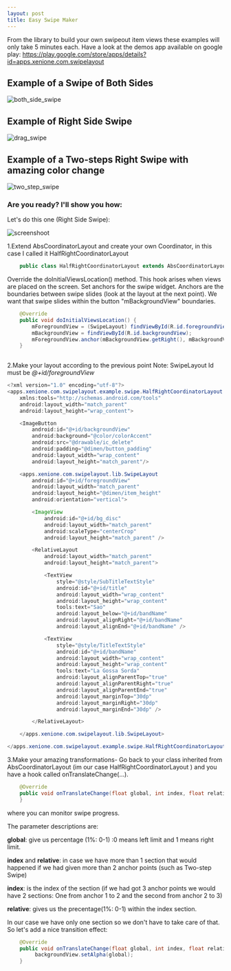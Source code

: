 ```yaml
---
layout: post
title: Easy Swipe Maker
---
```


From the library to build your own swipeout item views these examples will only take 5 minutes each. Have a look at the demos app available on google play:  <https://play.google.com/store/apps/details?id=apps.xenione.com.swipelayout>

## Example of a **Swipe of Both Sides**

![both_side_swipe](https://cloud.githubusercontent.com/assets/4138527/14615552/8428c3e2-05a6-11e6-8b85-4627a6c79d87.gif)

## Example of **Right Side Swipe**

![drag_swipe](https://cloud.githubusercontent.com/assets/4138527/14615553/8429c044-05a6-11e6-8d80-3d19d29e1a31.gif)

## Example of a **Two-steps Right Swipe** with amazing color change

![two_step_swipe](https://cloud.githubusercontent.com/assets/4138527/14615554/842ed408-05a6-11e6-8111-f11d91844031.gif)

### Are you ready? I'll show you how:

Let's do this one (Right Side Swipe):

![screenshoot](https://cloud.githubusercontent.com/assets/4138527/14615699/3c94e41a-05a7-11e6-8cca-4e97219d63b9.png)


1.Extend AbsCoordinatorLayout and create your own Coordinator, in this case I called it HalfRightCoordinatorLayout

```java 
    public class HalfRightCoordinatorLayout extends AbsCoordinatorLayout {
```

Override the doInitialViewsLocation() method. This hook arises when views are placed on the screen. Set anchors for the swipe widget.
Anchors are the boundaries between swipe slides (look at the layout at the next point). We want that swipe slides within the button "mBackgroundView" boundaries.

```java 
    @Override
    public void doInitialViewsLocation() {
        mForegroundView = (SwipeLayout) findViewById(R.id.foregroundView);
        mBackgroundView = findViewById(R.id.backgroundView);
        mForegroundView.anchor(mBackgroundView.getRight(), mBackgroundView.getLeft());
    }
    
```
2.Make your layout according to the previous point
Note: SwipeLayout Id must be *@+id/foregroundView*

```java
<?xml version="1.0" encoding="utf-8"?>
<apps.xenione.com.swipelayout.example.swipe.HalfRightCoordinatorLayout xmlns:android="http://schemas.android.com/apk/res/android"
    xmlns:tools="http://schemas.android.com/tools"
    android:layout_width="match_parent"
    android:layout_height="wrap_content">

    <ImageButton
        android:id="@+id/backgroundView"
        android:background="@color/colorAccent"
        android:src="@drawable/ic_delete"
        android:padding="@dimen/button_padding"
        android:layout_width="wrap_content"
        android:layout_height="match_parent"/>

    <apps.xenione.com.swipelayout.lib.SwipeLayout
        android:id="@+id/foregroundView"
        android:layout_width="match_parent"
        android:layout_height="@dimen/item_height"
        android:orientation="vertical">

        <ImageView
            android:id="@+id/bg_disc"
            android:layout_width="match_parent"
            android:scaleType="centerCrop"
            android:layout_height="match_parent" />

        <RelativeLayout
            android:layout_width="match_parent"
            android:layout_height="match_parent">

            <TextView
                style="@style/SubTitleTextStyle"
                android:id="@+id/title"
                android:layout_width="wrap_content"
                android:layout_height="wrap_content"
                tools:text="Sao"
                android:layout_below="@+id/bandName"
                android:layout_alignRight="@+id/bandName"
                android:layout_alignEnd="@+id/bandName" />

            <TextView
                style="@style/TitleTextStyle"
                android:id="@+id/bandName"
                android:layout_width="wrap_content"
                android:layout_height="wrap_content"
                tools:text="La Gossa Sorda"
                android:layout_alignParentTop="true"
                android:layout_alignParentRight="true"
                android:layout_alignParentEnd="true"
                android:layout_marginTop="30dp"
                android:layout_marginRight="30dp"
                android:layout_marginEnd="30dp" />

        </RelativeLayout>

    </apps.xenione.com.swipelayout.lib.SwipeLayout>

</apps.xenione.com.swipelayout.example.swipe.HalfRightCoordinatorLayout>;
```
3.Make your amazing transformations- Go back to your class inherited from AbsCoordinatorLayout (im our case HalfRightCoordinatorLayout ) and you have a hook called onTranslateChange(...).

```java 
    @Override
    public void onTranslateChange(float global, int index, float relative) {
    }
```

where you can monitor swipe progress.

The parameter descriptions are:

**global**: give us percentage (1%: 0-1) :0 means left limit and 1 means right limit.

**index** and **relative**: in case we have more than 1 section that would happened if we had given more than 2 anchor points (such as Two-step Swipe)

**index**: is the index of the section (if we had got 3 anchor points we would have 2 sections: One from anchor 1 to 2 and the second from anchor 2 to 3)

**relative**: gives us the precentage(1%: 0-1) within the index section.
    
In our case we have only one section so we don't have to take care of that.
So let's add a nice transition effect:
    
```java 
    @Override
    public void onTranslateChange(float global, int index, float relative) {
         backgroundView.setAlpha(global);
    }
```
